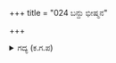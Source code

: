 +++
title = "024 ಬನ್ದು ಭೀಷ್ಮನ"

+++

<details><summary>ಗದ್ಯ (ಕ.ಗ.ಪ) </summary>

24. ಬಳಿಕ ಧರ್ಮಜನು ತನ್ನ ಸೇನಾಮಧ್ಯದಿಂದ ಹೊರಟು ಭೀಷ್ಮನ ಬಳಿಗೆ ಬಂದು ಆತನ ಪಾದಕಮಲದ್ವಯದಲ್ಲಿ ನಮಿಸಿದನು. ತಾತ, ಈ ದಿವಸದ ಯುದ್ಧದಲ್ಲಿ ನಮಗೆ ನಿರ್ವಹಿಸಬೇಕಾದ ಕಾರ್ಯ ಏನಿದೆ ? ನೀವೇ ಸ್ವತಃ ನಿರ್ಧರಿಸಿ. ಯುದ್ಧ ಮಾಡುವುದಾದರೆ ನಮ್ಮ ಸಾಲಿಗೆ ಯಾವ ಕಾಲಕ್ಕೆ ಯುದ್ಧವು ಮುಗಿಯುತ್ತದೆ ? ನಮಗೆ ಏನು ಮಾಡಬೇಕೆಂದು ಅಪ್ಪಣೆ ಕೊಡುವಿರಿ ಎಂದು ಧರ್ಮಜ ಭೀಷ್ಮನಲ್ಲಿ ಧೈನ್ಯಭಾವ ತೋರಿದನು.
</details>
